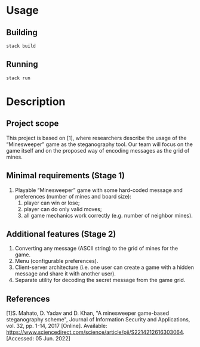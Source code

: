 # Usage

## Building
```shell
stack build
```

## Running
```shell
stack run
```

# Description
## Project scope
This project is based on [1], where researchers describe the usage of the “Minesweeper” game as the steganography tool. 
Our team will focus on the game itself and on the proposed way of encoding messages as the grid of mines.

## Minimal requirements (Stage 1)
1. Playable “Minesweeper” game with some hard-coded message and preferences (number of mines and board size):
   1. player can win or lose;
   2. player can do only valid moves;
   3. all game mechanics work correctly (e.g. number of neighbor mines).

## Additional features (Stage 2)
1. Converting any message (ASCII string) to the grid of mines for the game.
2. Menu (configurable preferences).
3. Client-server architecture (i.e. one user can create a game with a hidden message and share it with another user).
4. Separate utility for decoding the secret message from the game grid.

## References
[1]S. Mahato, D. Yadav and D. Khan, "A minesweeper game-based steganography scheme", 
Journal of Information Security and Applications, vol. 32, pp. 1-14, 2017 
[Online]. Available: https://www.sciencedirect.com/science/article/pii/S2214212616303064. 
[Accessed: 05 Jun. 2022]


